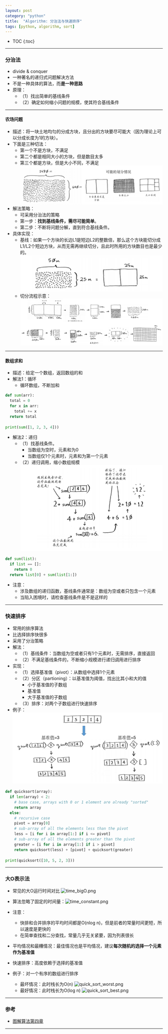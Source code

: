 ```yaml
---
layout: post
category: "python"
title:  "Algorithm: 分治法与快速排序"
tags: [python, algorithm, sort]
---
```


- TOC
{:toc}

---

### 分治法

* divide & conquer
* 一种著名的递归式问题解决方法
* 不是一种具体的算法，而**是一种思路**
* 原理：
	* （1）找出简单的基线条件
	* （2）确定如何缩小问题的规模，使其符合基线条件

---

#### 农场问题

* 描述：将一块土地均匀的分成方块，且分出的方块要尽可能大（因为理论上可以分成长度为1的方块）。
* 下面是三种切法：
	* 第一个不是方块，不满足
	* 第二个都是相同大小的方块，但是数目太多
	* 第三个都是方块，但是大小不同，不满足 ![](https://raw.githubusercontent.com/Tsinghua-gongjing/blog_codes/master/images/20200308103911.png)
* 解法策略：
	* 可采用分治法的策略
	* 第一步：**找到基线条件，需尽可能简单**。
	* 第二步：不断将问题分解，直到符合基线条件。
* 具体实现：
	* 基线：如果一个方块的长边L1是短边L2的整数倍，那么这个方块能切分成L1/L2个短边方块，从而无需再继续切分，且此时所用的方块数目也是最少的。![](https://raw.githubusercontent.com/Tsinghua-gongjing/blog_codes/master/images/20200308104346.png)
	* 切分流程示意：![](https://raw.githubusercontent.com/Tsinghua-gongjing/blog_codes/master/images/20200308105037.png)

---

#### 数组求和

* 描述：给定一个数组，返回数组的和
* 解法1：循环
	* 循环数组，不断加和

```python
def sum(arr):
  total = 0
  for x in arr:
    total += x
  return total

print(sum([1, 2, 3, 4]))
```

* 解法2：递归
	* （1）找基线条件。
		* 当数组为空时，元素和为0
		* 当数组仅1个元素时，元素和为第一个元素
	* （2）递归调用，缩小数组规模 ![](https://raw.githubusercontent.com/Tsinghua-gongjing/blog_codes/master/images/20200308105859.png)
	
```python
def sum(list):
  if list == []:
    return 0
  return list[0] + sum(list[1:])
```

* 注意：
	* 涉及数组的递归函数，基线条件通常是：数组为空或者只包含一个元素
	* 当陷入困境时，请检查基线条件是不是这样的

---

### 快速排序

* 常用的排序算法
* 比选择排序快很多
* 采用了分治策略
* 解法：
	* （1）基线条件：当数组为空或者只有1个元素时，无需排序，直接返回
	* （2）不满足基线条件的，不断缩小规模进行递归调用进行排序
* 实现：
	* （1）选择基准值（pivot）：从数组中选择1个元素
	* （2）分区（partioning）：以基准值为阈值，找出比其小和大的值
		* 小于基准值的子数组
		* 基准值
		* 大于基准值的子数组
	* （3）排序：对两个子数组进行快速排序
* 例子：![](https://raw.githubusercontent.com/Tsinghua-gongjing/blog_codes/master/images/20200308111134.png) 

```python
def quicksort(array):
  if len(array) < 2:
    # base case, arrays with 0 or 1 element are already "sorted"
    return array
  else:
    # recursive case
    pivot = array[0]
    # sub-array of all the elements less than the pivot
    less = [i for i in array[1:] if i <= pivot]
    # sub-array of all the elements greater than the pivot
    greater = [i for i in array[1:] if i > pivot]
    return quicksort(less) + [pivot] + quicksort(greater)

print(quicksort([10, 5, 2, 3]))
```

---

### 大O表示法

* 常见的大O运行时间对比 ![time_bigO.png](https://i.loli.net/2020/03/08/hiDjP8L3JMdkocX.png)
* 算法忽略了固定的时间量：![time_constant.png](https://i.loli.net/2020/03/08/sg5AKmaHW3NYep7.png)
* 注意：
	* 快排和合并排序的平均时间都是O(nlog n)，但是前者的常量时间更短，所以速度是更快的
	* 在简单查找和二分查找，常量几乎无关紧要，因为列表很长

* 平均情况和最糟情况：最佳情况也是平均情况，建议**每次随机的选择一个元素作为基准值**
* 快速排序：高度依赖于选择的基准值
* 例子：对一个有序的数组进行排序
	* 最坏情况：此时栈长为O(n) ![quick_sort_worst.png](https://i.loli.net/2020/03/08/ScywKndB8TuMWJf.png)
	* 最好情况：此时栈长为O(log n) ![quick_sort_best.png](https://i.loli.net/2020/03/08/kCrglxDO3EXmwb1.png)

---

### 参考

* [图解算法第四章]()

---
